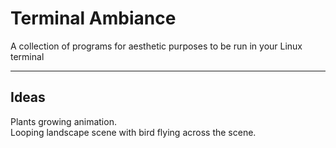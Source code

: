 # Terminal Ambiance
A collection of programs for aesthetic purposes to be run in your Linux terminal  

***

## Ideas
Plants growing animation.  
Looping landscape scene with bird flying across the scene.  

